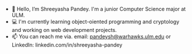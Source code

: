 - 👋 Hello, I’m Shreeyasha Pandey. I'm a junior Computer Science major at ULM. 
- 💻 I'm currently learning object-oiented programming and cryptology and working on web development projects. 
- 📫 You can reach me via. email: pandeysh@warhawks.ulm.edu or LinkedIn: linkedin.com/in/shreeyasha-pandey 

